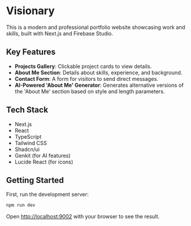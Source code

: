 # Visionary

This is a modern and professional portfolio website showcasing work and skills, built with Next.js and Firebase Studio.

## Key Features
- **Projects Gallery**: Clickable project cards to view details.
- **About Me Section**: Details about skills, experience, and background.
- **Contact Form**: A form for visitors to send direct messages.
- **AI-Powered 'About Me' Generator**: Generates alternative versions of the 'About Me' section based on style and length parameters.

## Tech Stack
- Next.js
- React
- TypeScript
- Tailwind CSS
- Shadcn/ui
- Genkit (for AI features)
- Lucide React (for icons)

## Getting Started

First, run the development server:

```bash
npm run dev
```

Open [http://localhost:9002](http://localhost:9002) with your browser to see the result.
